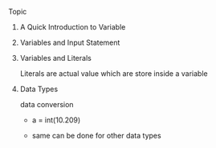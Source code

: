 Topic

1. A Quick Introduction to Variable
2. Variables and Input Statement
3. Variables and Literals

    Literals are actual value which are store inside a variable


4. Data Types

    data conversion

    * a = int(10.209)

    * same can be done for other data types
